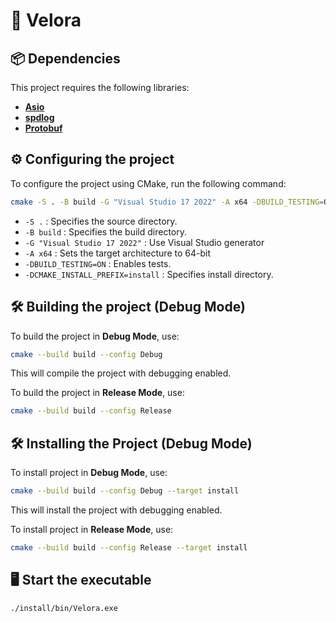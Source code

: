 # 🚀 Velora

## 📦 Dependencies

This project requires the following libraries:

- [**Asio**](https://think-async.com/Asio/)
- [**spdlog**](https://github.com/gabime/spdlog)
- [**Protobuf**](https://protobuf.dev/)

## ⚙️ Configuring the project

To configure the project using CMake, run the following command:

```sh
cmake -S . -B build -G "Visual Studio 17 2022" -A x64 -DBUILD_TESTING=ON -DCMAKE_INSTALL_PREFIX=install
```

- `-S .` : Specifies the source directory.
- `-B build` : Specifies the build directory.
- `-G "Visual Studio 17 2022"` : Use Visual Studio generator
- `-A x64` : Sets the target architecture to 64-bit
- `-DBUILD_TESTING=ON` : Enables tests.
- `-DCMAKE_INSTALL_PREFIX=install` : Specifies install directory.

## 🛠️ Building the project (Debug Mode)

To build the project in **Debug Mode**, use:

```sh
cmake --build build --config Debug
```

This will compile the project with debugging enabled.

To build the project in **Release Mode**, use:

```sh
cmake --build build --config Release
```

## 🛠️ Installing the Project (Debug Mode)

To install project in **Debug Mode**, use:

```sh
cmake --build build --config Debug --target install
```

This will install the project with debugging enabled.

To install project in **Release Mode**, use:

```sh
cmake --build build --config Release --target install
```

## 🖥️ Start the executable

```sh
./install/bin/Velora.exe
```
